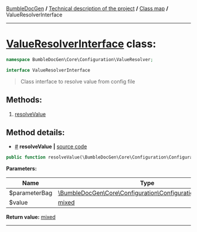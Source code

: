 <!-- {% raw %} -->
<embed> <a href="/docs/readme.md">BumbleDocGen</a> <b>/</b> <a href="/docs/tech/readme.md">Technical description of the project</a> <b>/</b> <a href="/docs/tech/map.md">Class map</a> <b>/</b> ValueResolverInterface<hr> </embed>

<h1>
    <a href="https://github.com/bumble-tech/bumble-doc-gen/blob/master/src/Core/Configuration/ValueResolver/ValueResolverInterface.php#L12">ValueResolverInterface</a> class:
</h1>





```php
namespace BumbleDocGen\Core\Configuration\ValueResolver;

interface ValueResolverInterface
```

<blockquote>Class interface to resolve value from config file</blockquote>







<h2>Methods:</h2>

<ol>
<li>
    <a href="#mresolvevalue">resolveValue</a>
    </li>
</ol>







<h2>Method details:</h2>

<div class='method_description-block'>

<ul>
<li><a name="mresolvevalue" href="#mresolvevalue">#</a>
 <b>resolveValue</b>
    <b>|</b> <a href="https://github.com/bumble-tech/bumble-doc-gen/blob/master/src/Core/Configuration/ValueResolver/ValueResolverInterface.php#L14">source code</a></li>
</ul>

```php
public function resolveValue(\BumbleDocGen\Core\Configuration\ConfigurationParameterBag $parameterBag, mixed $value): mixed;
```



<b>Parameters:</b>

<table>
    <thead>
    <tr>
        <th>Name</th>
        <th>Type</th>
        <th>Description</th>
    </tr>
    </thead>
    <tbody>
            <tr>
            <td>$parameterBag</td>
            <td><a href='https://github.com/bumble-tech/bumble-doc-gen/blob/master/src/Core/Configuration/ConfigurationParameterBag.php'>\BumbleDocGen\Core\Configuration\ConfigurationParameterBag</a></td>
            <td>-</td>
        </tr>
            <tr>
            <td>$value</td>
            <td><a href='https://www.php.net/manual/en/language.types.mixed.php'>mixed</a></td>
            <td>-</td>
        </tr>
        </tbody>
</table>

<b>Return value:</b> <a href='https://www.php.net/manual/en/language.types.mixed.php'>mixed</a>


</div>
<hr>

<!-- {% endraw %} -->